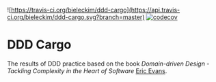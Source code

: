 ![https://travis-ci.org/bieleckim/ddd-cargo](https://api.travis-ci.org/bieleckim/ddd-cargo.svg?branch=master) [![codecov](https://codecov.io/gh/bieleckim/ddd-cargo/branch/master/graph/badge.svg)](https://codecov.io/gh/bieleckim/ddd-cargo)

# DDD Cargo
The results of DDD practice based on the book *Domain-driven Design - Tackling Complexity in the Heart of Software* [Eric Evans](https://twitter.com/ericevans0).
